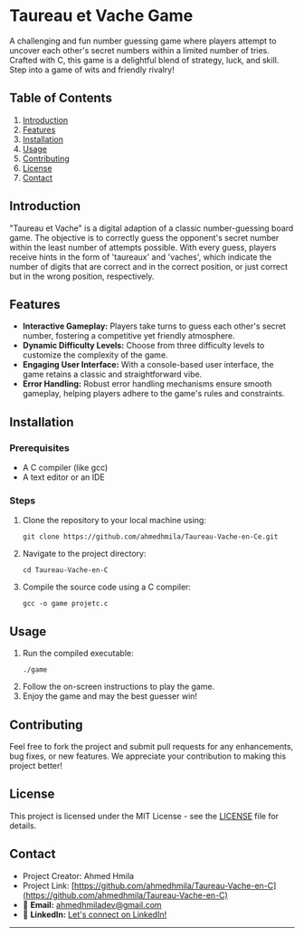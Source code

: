 # Taureau et Vache Game

A challenging and fun number guessing game where players attempt to uncover each other's secret numbers within a limited number of tries. Crafted with C, this game is a delightful blend of strategy, luck, and skill. Step into a game of wits and friendly rivalry!

## Table of Contents
1. [Introduction](#introduction)
2. [Features](#features)
3. [Installation](#installation)
4. [Usage](#usage)
5. [Contributing](#contributing)
6. [License](#license)
7. [Contact](#contact)

## Introduction

"Taureau et Vache" is a digital adaption of a classic number-guessing board game. The objective is to correctly guess the opponent's secret number within the least number of attempts possible. With every guess, players receive hints in the form of 'taureaux' and 'vaches', which indicate the number of digits that are correct and in the correct position, or just correct but in the wrong position, respectively.

## Features

- **Interactive Gameplay:** Players take turns to guess each other's secret number, fostering a competitive yet friendly atmosphere.
- **Dynamic Difficulty Levels:** Choose from three difficulty levels to customize the complexity of the game.
- **Engaging User Interface:** With a console-based user interface, the game retains a classic and straightforward vibe.
- **Error Handling:** Robust error handling mechanisms ensure smooth gameplay, helping players adhere to the game's rules and constraints.

## Installation

### Prerequisites

- A C compiler (like gcc)
- A text editor or an IDE

### Steps

1. Clone the repository to your local machine using:
   ```
   git clone https://github.com/ahmedhmila/Taureau-Vache-en-Ce.git
   ```
2. Navigate to the project directory:
   ```
   cd Taureau-Vache-en-C
   ```
3. Compile the source code using a C compiler:
   ```
   gcc -o game projetc.c
   ```

## Usage

1. Run the compiled executable:
   ```
   ./game
   ```
2. Follow the on-screen instructions to play the game.
3. Enjoy the game and may the best guesser win!

## Contributing

Feel free to fork the project and submit pull requests for any enhancements, bug fixes, or new features. We appreciate your contribution to making this project better!

## License

This project is licensed under the MIT License - see the [LICENSE](LICENSE) file for details.

## Contact

- Project Creator: Ahmed Hmila 
- Project Link: [https://github.com/ahmedhmila/Taureau-Vache-en-C](https://github.com/ahmedhmila/Taureau-Vache-en-C)
- 📧 **Email:** [ahmedhmiladev@gmail.com](mailto:ahmedhmiladev@gmail.com)
- 💼 **LinkedIn:** [Let's connect on LinkedIn!](https://www.linkedin.com/in/ahmed-hmila/)
---
